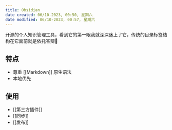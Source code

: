 ```yaml
---
title: Obsidian
date created: 06/10-2023, 00:50, 星期六
date modified: 06/10-2023, 00:57, 星期六
---
```

开源的个人知识管理工具，看到它的第一眼我就深深迷上了它，传统的目录标签结构在它面前就是依托答辩💩

## 特点

- 尊重 [[Markdown]] 原生语法
- 本地优先

## 使用

- [[第三方插件]]
- [[同步]]
- [[发布]]